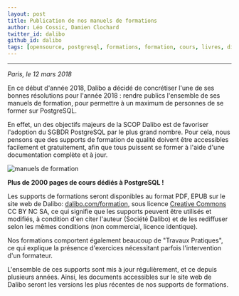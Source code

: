 ```yaml
---
layout: post
title: Publication de nos manuels de formations
author: Léo Cossic, Damien Clochard
twitter_id: dalibo
github_id: dalibo
tags: [opensource, postgresql, formations, formation, cours, livres, diffusion, libération, publication, CC, creative, commons, dalibo]
---
```


---
*Paris, le 12 mars 2018*

En ce début d'année 2018, Dalibo a décidé de concrétiser l'une de ses bonnes résolutions pour l'année 2018 : rendre publics l'ensemble de ses manuels de formation, pour permettre à un maximum de personnes de se former sur PostgreSQL.

<!--MORE-->

En effet, un des objectifs majeurs de la SCOP Dalibo est de favoriser l'adoption du SGBDR PostgreSQL par le plus grand nombre. Pour cela, nous pensons que des supports de formation de qualité doivent être accessibles facilement et gratuitement, afin que tous puissent se former à l'aide d'une documentation complète et à jour.

![manuels de formation](https://github.com/dalibo/blog/blob/gh-pages/img/DQ_7yIrXcAAT6g0.jpg)

**Plus de 2000 pages de cours dédiés à PostgreSQL !**

Les supports de formations seront disponibles au format PDF, EPUB sur le site web de Dalibo: [dalibo.com/formation](www.dalibo.com/formations), sous licence [Creative Commons](http://creativecommons.fr/) CC BY NC SA, ce qui signifie que les supports peuvent être utilisés et modifiés, à condition d'en citer l'auteur (Société Dalibo) et de les rediffuser selon les mêmes conditions (non commercial, licence identique).

Nos formations comportent également beaucoup de "Travaux Pratiques", ce qui explique la présence d'exercices nécessitant parfois l'intervention d'un formateur.

L'ensemble de ces supports sont mis à jour régulièrement, et ce depuis plusieurs années. Ainsi, les documents accessibles sur le site web de Dalibo seront les versions les plus récentes de nos supports de formations.
